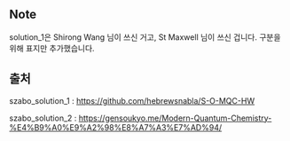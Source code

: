 ## Note

solution_1은 Shirong Wang 님이 쓰신 거고, St Maxwell 님이 쓰신 겁니다.
구분을 위해 표지만 추가했습니다.

## 출처
szabo_solution_1 : https://github.com/hebrewsnabla/S-O-MQC-HW

szabo_solution_2 : https://gensoukyo.me/Modern-Quantum-Chemistry-%E4%B9%A0%E9%A2%98%E8%A7%A3%E7%AD%94/
